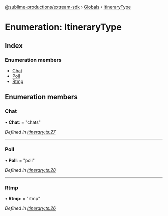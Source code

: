 [@sublime-productions/extream-sdk](../README.md) › [Globals](../globals.md) › [ItineraryType](itinerarytype.md)

# Enumeration: ItineraryType

## Index

### Enumeration members

* [Chat](itinerarytype.md#chat)
* [Poll](itinerarytype.md#poll)
* [Rtmp](itinerarytype.md#rtmp)

## Enumeration members

###  Chat

• **Chat**: = "chats"

*Defined in [itinerary.ts:27](https://github.com/Extream-SaaS/ex-sdk/blob/a37ebb4/src/itinerary.ts#L27)*

___

###  Poll

• **Poll**: = "poll"

*Defined in [itinerary.ts:28](https://github.com/Extream-SaaS/ex-sdk/blob/a37ebb4/src/itinerary.ts#L28)*

___

###  Rtmp

• **Rtmp**: = "rtmp"

*Defined in [itinerary.ts:26](https://github.com/Extream-SaaS/ex-sdk/blob/a37ebb4/src/itinerary.ts#L26)*
